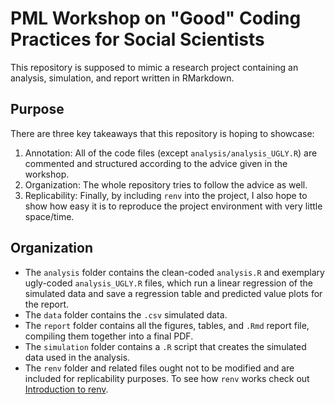 # PML Workshop on "Good" Coding Practices for Social Scientists

This repository is supposed to mimic a research project containing an analysis, simulation, and report written in RMarkdown.

## Purpose
There are three key takeaways that this repository is hoping to showcase:
1. Annotation: All of the code files (except `analysis/analysis_UGLY.R`) are commented and structured according to the advice given in the workshop.
2. Organization: The whole repository tries to follow the advice as well.
3. Replicability: Finally, by including `renv` into the project, I also hope to show how easy it is to reproduce the project environment with very little space/time.

## Organization

* The `analysis` folder contains the clean-coded `analysis.R` and exemplary ugly-coded `analysis_UGLY.R` files, which run a linear regression of the simulated data and save a regression table and predicted value plots for the report.
* The `data` folder contains the `.csv` simulated data.
* The `report` folder contains all the figures, tables, and `.Rmd` report file, compiling them together into a final PDF.
* The `simulation` folder contains a `.R` script that creates the simulated data used in the analysis.
* The `renv` folder and related files ought not to be modified and are included for replicability purposes. To see how `renv` works check out [Introduction to renv](https://rstudio.github.io/renv/articles/renv.html).
